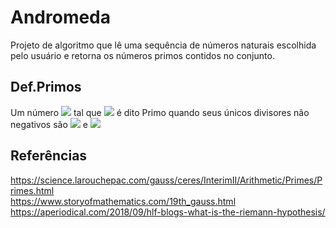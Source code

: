 # Andromeda
Projeto de algoritmo que lê uma sequência de números naturais escolhida pelo usuário e retorna os números primos contidos no conjunto.
## Def.Primos
Um número <img src="https://render.githubusercontent.com/render/math?math=P_{r}\in\mathbb{N} "></img> tal que  <img src="https://render.githubusercontent.com/render/math?math=P_{r}\neq 1 "></img> é dito Primo quando seus únicos divisores não negativos são <img src="https://render.githubusercontent.com/render/math?math=P_{r}"></img> e <img src="https://render.githubusercontent.com/render/math?math=1"></img>
## Referências 
https://science.larouchepac.com/gauss/ceres/InterimII/Arithmetic/Primes/Primes.html </BR>
https://www.storyofmathematics.com/19th_gauss.html</BR>
https://aperiodical.com/2018/09/hlf-blogs-what-is-the-riemann-hypothesis/
